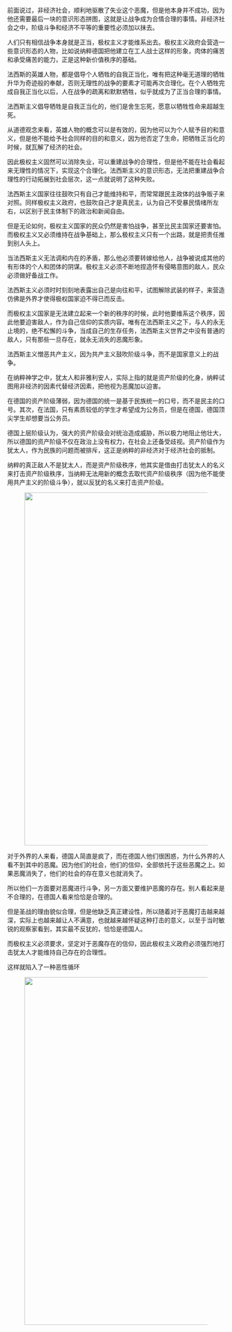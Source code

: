 <p data-pid="KefO5FIC">前面说过，非经济社会，顺利地驱散了失业这个恶魔，但是他本身并不成功，因为他还需要最后一块的意识形态拼图，这就是让战争成为合情合理的事情。非经济社会之中，阶级斗争和经济不平等的重要性必须加以抹去。</p><p data-pid="0mD_QEZm">人们只有相信战争本身就是正当，极权主义才能维系出去。极权主义政府会营造一些意识形态的人物，比如说纳粹德国把他建立在工人战士这样的形象，肉体的痛苦和承受痛苦的能力，正是这种新价值秩序的基础。</p><p data-pid="bG1-W5Ai">法西斯的英雄人物，都是倡导个人牺牲的自我正当化，唯有把这种毫无道理的牺牲升华为奇迹般的奉献，否则无理性的战争的要素才可能再次合理化。在个人牺牲完成自我正当化以后，人在战争的疏离和默默牺牲，似乎就成为了正当合理的事情。</p><p data-pid="4l5UnhWr">法西斯主义倡导牺牲是自我正当化的，他们是舍生忘死，愿意以牺牲性命来超越生死。</p><p data-pid="Ra0SFb3w">从道德观念来看，英雄人物的概念可以是有效的，因为他可以为个人赋予目的和意义，但是他不能给予社会同样的目的和意义，因为他否定了生命，把牺牲正当化的时候，就瓦解了经济的社会。</p><p data-pid="ckx2MuRq">因此极权主义固然可以消除失业，可以重建战争的合理性，但是他不能在社会看起来无理性的情况下，实现这个合理化。法西斯主义的意识形态，无法把重建战争合理性的行动拓展到社会层次，这一点就说明了这种失败。</p><p data-pid="9dcaI7M6">法西斯主义国家往往鼓吹只有自己才能维持和平，而常常跟民主政体的战争贩子来对照。同样极权主义政府，也鼓吹自己才是真民主，认为自己不受暴民情绪所左右，以区别于民主体制下的政治和新闻自由。</p><p data-pid="rtrRq5yt">但是无论如何，极权主义国家的民众仍然是害怕战争，甚至比民主国家还要害怕。而极权主义又必须维持在战争基础上，那么极权主义只有一个出路，就是把责任推到别人头上。</p><p data-pid="RMpI2jRg">当法西斯主义无法调和内在的矛盾，那么他必须要转嫁给他人，战争被说成其他的有形体的个人和团体的阴谋。极权主义必须不断地捏造怀有侵略意图的敌人，民众必须做好备战工作。</p><p data-pid="4K6WGjZU">法西斯主义必须时时刻刻地表露出自己是向往和平，试图解除武装的样子，来营造仿佛是外界才使得极权国家迫不得已而反击。</p><p data-pid="lwHw_wN2">而极权主义国家是无法建立起来一个新的秩序的时候，此时他要维系这个秩序，因此他要迫害敌人，作为自己信仰的实质内容。唯有在法西斯主义之下，与人的永无止境的，绝不松懈的斗争，当成自己的生存任务，法西斯主义世界之中没有普通的敌人，只有那些一旦存在，就永无消失的恶魔形象。</p><p data-pid="D1jUbPEH">法西斯主义憎恶共产主义，因为共产主义鼓吹阶级斗争，而不是国家意义上的战争。</p><p data-pid="zBphi3zB">在纳粹神学之中，犹太人和非雅利安人，实际上指的就是资产阶级的化身，纳粹试图用非经济的因素代替经济因素，把他视为恶魔加以迫害。</p><p data-pid="1_9gQrze">在德国的资产阶级薄弱，因为德国的统一是基于民族统一的口号，而不是民主的口号。其次，在法国，只有素质较低的学生才希望成为公务员，但是在德国，德国顶尖学生却想要当公务员。</p><p data-pid="7tyxkDc8">德国上层阶级认为，强大的资产阶级会对统治造成威胁，所以极力地阻止他壮大，所以德国的资产阶级不仅在政治上没有权力，在社会上还备受歧视。资产阶级作为犹太人，作为民族的问题而被排斥，这正是纳粹的非经济对于经济社会的抵制。</p><p data-pid="o8dTeggR">纳粹的真正敌人不是犹太人，而是资产阶级秩序，他其实是借由打击犹太人的名义来打击资产阶级秩序，当纳粹无法用新的概念去取代资产阶级秩序（因为他不能使用共产主义的阶级斗争），就以反犹的名义来打击资产阶级。</p><figure data-size="normal"><img src="https://picx.zhimg.com/v2-3f798688154fc0de3db2126f77310285_720w.jpg?source=d16d100b" data-caption="" data-size="normal" data-rawwidth="815" data-rawheight="353" class="origin_image zh-lightbox-thumb" width="815" data-original="https://pic1.zhimg.com/v2-3f798688154fc0de3db2126f77310285_720w.jpg?source=d16d100b"></figure><p data-pid="jmblUu7W">对于外界的人来看，德国人简直是疯了，而在德国人他们很困惑，为什么外界的人看不到其中的恶魔。因为他们的社会，他们的信仰，全部依托于这些恶魔之上。如果恶魔消失了，他们的社会的存在意义也就消失了。</p><p data-pid="iGRYEn2G">所以他们一方面要对恶魔进行斗争，另一方面又要维护恶魔的存在。别人看起来是不合理的，在德国人看来恰恰是合理的。</p><p data-pid="5CDkiy8f">但是圣战的理由貌似合理，但是他缺乏真正建设性，所以随着对于恶魔打击越来越深，实际上也越来越让人不满意，也就越来越怀疑这种打击的意义，以至于当时敏锐的观察家看到，其实最不反犹的，恰恰是德国人。</p><p data-pid="W1clHcwt">而极权主义必须要求，坚定对于恶魔存在的信仰，因此极权主义政府必须强烈地打击犹太人才能维持自己存在的合理性。</p><p data-pid="rmPpgjH6">这样就陷入了一种恶性循环</p><figure data-size="normal"><img src="https://picx.zhimg.com/v2-437c3888da26cdf6d762b85bc888dbf6_720w.jpg?source=d16d100b" data-caption="" data-size="normal" data-rawwidth="803" data-rawheight="321" class="origin_image zh-lightbox-thumb" width="803" data-original="https://pica.zhimg.com/v2-437c3888da26cdf6d762b85bc888dbf6_720w.jpg?source=d16d100b"></figure><p></p><p></p>